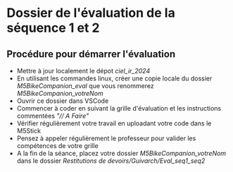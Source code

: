 # Dossier de l'évaluation de la séquence 1 et 2

## Procédure pour démarrer l'évaluation 
* Mettre à jour localement le dépot *ciel_ir_2024*
* En utilisant les commandes linux, créer une copie locale du dossier *M5BikeCompanion_eval* que vous renommerez *M5BikeCompanion_votreNom*
* Ouvrir ce dossier dans VSCode
* Commencer à coder en suivant la grille d'évaluation et les instructions commentées *"// A Faire"*
* Vérifier régulièrement votre travail en uploadant votre code dans le M5Stick
* Pensez à appeler régulièrement le professeur pour valider les compétences de votre grille
* A la fin de la séance, placez votre dossier *M5BikeCompanion_votreNom* dans le dossier *Restitutions de devoirs/Guivarch/Eval_seq1_seq2*

